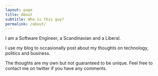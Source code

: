 ```yaml
---
layout: page
title: About
subtitle: Who is this guy?
permalink: /about/
---
```


I am a Software Engineer, a Scandinavian and a Liberal.

I use my blog to occasionally post about my thoughts on technology, politics and business.

The thoughts are my own but not guaranteed to be unique. Feel free to contact me on twitter if you have any comments.
